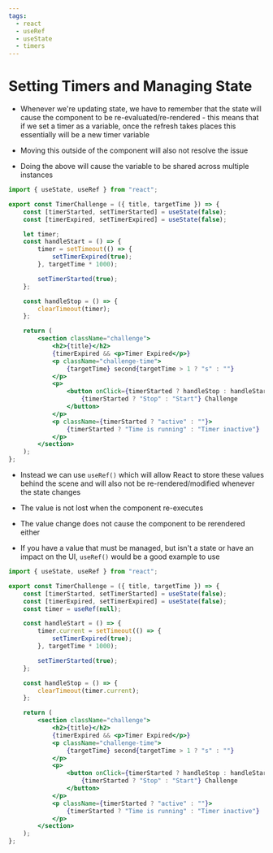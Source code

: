 ```yaml
---
tags:
  - react
  - useRef
  - useState
  - timers
---
```

# Setting Timers and Managing State
* Whenever we're updating state, we have to remember that the state will cause the component to be re-evaluated/re-rendered - this means that if we set a timer as a variable, once the refresh takes places this essentially will be a new timer variable

* Moving this outside of the component will also not resolve the issue
* Doing the above will cause the variable to be shared across multiple instances


```jsx
import { useState, useRef } from "react";

export const TimerChallenge = ({ title, targetTime }) => {
	const [timerStarted, setTimerStarted] = useState(false);
	const [timerExpired, setTimerExpired] = useState(false);

	let timer;
	const handleStart = () => {
		timer = setTimeout(() => {
			setTimerExpired(true);
		}, targetTime * 1000);

		setTimerStarted(true);
	};

	const handleStop = () => {
		clearTimeout(timer);
	};

	return (
		<section className="challenge">
			<h2>{title}</h2>
			{timerExpired && <p>Timer Expired</p>}
			<p className="challenge-time">
				{targetTime} second{targetTime > 1 ? "s" : ""}
			</p>
			<p>
				<button onClick={timerStarted ? handleStop : handleStart}>
					{timerStarted ? "Stop" : "Start"} Challenge
				</button>
			</p>
			<p className={timerStarted ? "active" : ""}>
				{timerStarted ? "Time is running" : "Timer inactive"}
			</p>
		</section>
	);
};

```

* Instead we can use `useRef()` which will allow React to store these values behind the scene and will also not be re-rendered/modified whenever the state changes
* The value is not lost when the component re-executes
* The value change does not cause the component to be rerendered either

* If you have a value that must be managed, but isn't a state or have an impact on the UI, `useRef()` would be a good example to use


```jsx
import { useState, useRef } from "react";

export const TimerChallenge = ({ title, targetTime }) => {
	const [timerStarted, setTimerStarted] = useState(false);
	const [timerExpired, setTimerExpired] = useState(false);
	const timer = useRef(null);

	const handleStart = () => {
		timer.current = setTimeout(() => {
			setTimerExpired(true);
		}, targetTime * 1000);

		setTimerStarted(true);
	};

	const handleStop = () => {
		clearTimeout(timer.current);
	};

	return (
		<section className="challenge">
			<h2>{title}</h2>
			{timerExpired && <p>Timer Expired</p>}
			<p className="challenge-time">
				{targetTime} second{targetTime > 1 ? "s" : ""}
			</p>
			<p>
				<button onClick={timerStarted ? handleStop : handleStart}>
					{timerStarted ? "Stop" : "Start"} Challenge
				</button>
			</p>
			<p className={timerStarted ? "active" : ""}>
				{timerStarted ? "Time is running" : "Timer inactive"}
			</p>
		</section>
	);
};

```